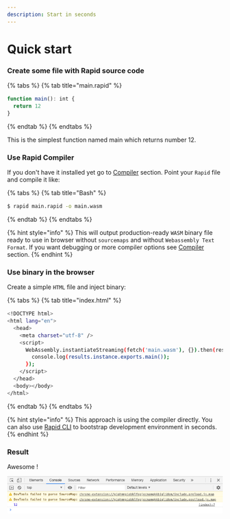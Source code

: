 ```yaml
---
description: Start in seconds
---
```


# Quick start

### Create some file with Rapid source code

{% tabs %}
{% tab title="main.rapid" %}
```javascript
function main(): int {
  return 12
}
```
{% endtab %}
{% endtabs %}

This is the simplest function named main which returns number 12.

### Use Rapid Compiler

If you don't have it installed yet go to [Compiler](resources/compiler.md) section. Point your `Rapid` file and compile it like:

{% tabs %}
{% tab title="Bash" %}
```bash
$ rapid main.rapid -o main.wasm
```
{% endtab %}
{% endtabs %}

{% hint style="info" %}
This will output production-ready `WASM` binary file ready to use in browser without `sourcemaps` and without `Webassembly Text Format`. If you want debugging or more compiler options see [Compiler](resources/compiler.md) section.
{% endhint %}

### Use binary in the browser

Create a simple `HTML` file and inject binary:

{% tabs %}
{% tab title="index.html" %}
```bash
<!DOCTYPE html>
<html lang="en">
  <head>
    <meta charset="utf-8" />
    <script>
      WebAssembly.instantiateStreaming(fetch('main.wasm'), {}).then(results => {
        console.log(results.instance.exports.main());
      });
    </script>
  </head>
  <body></body>
</html>
```
{% endtab %}
{% endtabs %}

{% hint style="info" %}
This approach is using the compiler directly. You can also use [Rapid CLI](resources/cli.md) to bootstrap development environment in seconds.
{% endhint %}

### Result

Awesome !

![Output in Chrome](.gitbook/assets/screenshot-2020-03-21-at-16.51.06.png)

